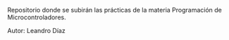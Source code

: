 Repositorio donde se subirán las prácticas de la materia Programación de Microcontroladores.

Autor: Leandro Díaz
